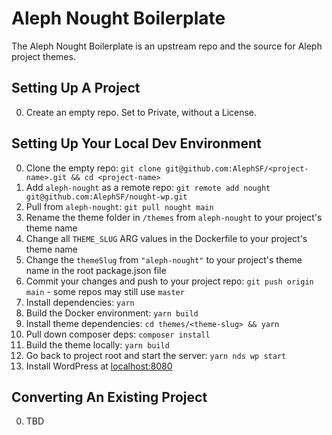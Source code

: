 # Aleph Nought Boilerplate

The Aleph Nought Boilerplate is an upstream repo and the source for Aleph project themes.

## Setting Up A Project

0. Create an empty repo. Set to Private, without a License.

## Setting Up Your Local Dev Environment

0. Clone the empty repo: `git clone git@github.com:AlephSF/<project-name>.git && cd <project-name>`
0. Add `aleph-nought` as a remote repo: `git remote add nought git@github.com:AlephSF/nought-wp.git`
0. Pull from `aleph-nought`: `git pull nought main`
0. Rename the theme folder in `/themes` from `aleph-nought` to your project's theme name
0. Change all `THEME_SLUG` ARG values in the Dockerfile to your project's theme name
0. Change the `themeSlug` from `"aleph-nought"` to your project's theme name in the root package.json file
0. Commit your changes and push to your project repo: `git push origin main` - some repos may still use `master`
0. Install dependencies: `yarn`
0. Build the Docker environment: `yarn build`
0. Install theme dependencies: `cd themes/<theme-slug> && yarn`
0. Pull down composer deps: `composer install`
0. Build the theme locally: `yarn build`
0. Go back to project root and start the server: `yarn nds wp start`
0. Install WordPress at [localhost:8080](http://localhost:8080)

## Converting An Existing Project

0. TBD